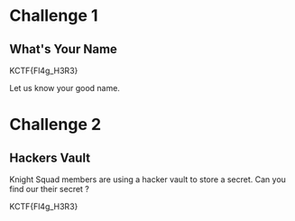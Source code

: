 # Challenge 1
##  What's Your Name

KCTF{Fl4g_H3R3}

Let us know your good name.

# Challenge 2
##  Hackers Vault

Knight Squad members are using a hacker vault to store a secret. Can you find our their secret ?

KCTF{Fl4g_H3R3}

